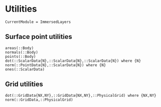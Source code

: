 # Utilities

```@meta
CurrentModule = ImmersedLayers
```

## Surface point utilities

```@docs
areas(::Body)
normals(::Body)
points(::Body)
dot(::ScalarData{N},::ScalarData{N},::ScalarData{N}) where {N}
norm(::PointData{N},::ScalarData{N}) where {N}
ones(::ScalarData)
```
## Grid utilities

```@docs
dot(::GridData{NX,NY},::GridData{NX,NY},::PhysicalGrid) where {NX,NY}
norm(::GridData,::PhysicalGrid)
```
